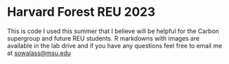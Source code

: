 # Harvard Forest REU 2023
This is code I used this summer that I believe will be helpful for the Carbon supergroup and future REU students. R markdowns with images are available in the lab drive and if you have any questions feel free to email me at sowalass@msu.edu 
